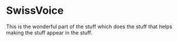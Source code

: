 # SwissVoice
This is the wonderful part of the stuff which does the stuff that helps making the stuff appear in the stuff.
